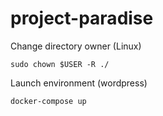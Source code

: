 # project-paradise

Change directory owner (Linux)

`sudo chown $USER -R ./`


Launch  environment (wordpress)

`docker-compose up`